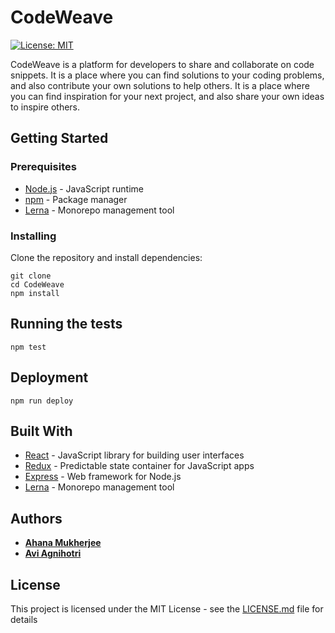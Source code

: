 # CodeWeave

[![License: MIT](https://img.shields.io/badge/License-MIT-yellow.svg)](https://opensource.org/licenses/MIT)


CodeWeave is a platform for developers to share and collaborate on code snippets. It is a place where you can find solutions to your coding problems, and also contribute your own solutions to help others. It is a place where you can find inspiration for your next project, and also share your own ideas to inspire others.

## Getting Started

### Prerequisites

* [Node.js](https://nodejs.org/en/) - JavaScript runtime
* [npm](https://www.npmjs.com/) - Package manager
* [Lerna](https://lernajs.io/) - Monorepo management tool

### Installing

Clone the repository and install dependencies:

```
git clone
cd CodeWeave
npm install
```

## Running the tests

```
npm test
```

## Deployment

```
npm run deploy
```

## Built With

* [React](https://reactjs.org/) - JavaScript library for building user interfaces
* [Redux](https://redux.js.org/) - Predictable state container for JavaScript apps
* [Express](https://expressjs.com/) - Web framework for Node.js
* [Lerna](https://lernajs.io/) - Monorepo management tool


## Authors

* **[Ahana Mukherjee](https://github.com/ahana-mukherjee)**
* **[Avi Agnihotri](https://github.com/avi-agnihotri)**


## License

This project is licensed under the MIT License - see the [LICENSE.md](LICENSE.md) file for details